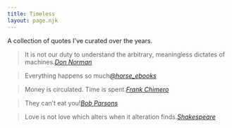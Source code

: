 ```yaml
---
title: Timeless
layout: page.njk
---
```


A collection of quotes I've curated over the years.

> It is not our duty to understand the arbitrary, meaningless dictates of machines.<cite><a href="https://g.co/kgs/MziDm9">Don Norman</a></cite>

> Everything happens so much<cite><a href="https://twitter.com/horse_ebooks/status/218439593240956928">@horse_ebooks</a></cite>

> Money is circulated. Time is spent.<cite><a href="http://frankchimero.com/archive/2014/2013-lessons/">Frank Chimero</a></cite>

> They can&#8217;t eat you!<cite><a href="https://www.bobparsons.com/my-16-rules/">Bob Parsons</a></cite>

> Love is not love which alters when it alteration finds.<cite><a href="https://en.wikipedia.org/wiki/Sonnet_116">Shakespeare</a></cite>
